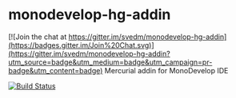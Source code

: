 # monodevelop-hg-addin

[![Join the chat at https://gitter.im/svedm/monodevelop-hg-addin](https://badges.gitter.im/Join%20Chat.svg)](https://gitter.im/svedm/monodevelop-hg-addin?utm_source=badge&utm_medium=badge&utm_campaign=pr-badge&utm_content=badge)
Mercurial addin for MonoDevelop IDE

[![Build Status](https://travis-ci.org/svedm/monodevelop-hg-addin.svg?branch=master)](https://travis-ci.org/svedm/monodevelop-hg-addin)
